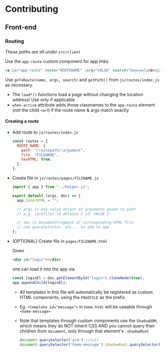 # Contributing

## Front-end

### Routing

_These paths are all under `src/client`_

Use the `app-route` custom component for app links

```html
<a is="app-route" route="ROUTENAME" :arg="VALUE" search="key=value&key2=val2" when-active="is-active">link</a>
```

Use `goToRoute(name, args, search)` and `getPath()` from `js/routes/index.js` as necessary.

- The `load*()` functions load a page without changing the location address! Use only if applicable
- `when-active` attribute adds those classnames to the `app-route` element (not the child `<a>`!) if the route name & args match exactly

#### Creating a route

- Add route to `js/routes/index.js`

  ```js
  const routes = {
    ROUTE_NAME: {
      path: "/routepath/:argument",
      file: "FILENAME",
      hasHTML: true,
    },
  };
  ```

- Create file in `js/routes/pages/FILENAME.js`

  ```js
  import { app } from "../helper.js";

  export default (args, doc) => {
    app.innerHTML = "";

    // args is key-value object of arguments pased to path
    // e.g. /profile/:id obtains { id: VALUE }

    // doc is DocumentFragment of corresponding HTML file
    // can querySelector, etc... to add to app
  };
  ```

- (OPTIONAL) Create file in `pages/FILENAME.html`

  Given

  ```html
  <div id="login"></div>
  ```

  one can load it into the app via

  ```js
  const loginEl = doc.getElementById("login").cloneNode(true);
  app.appendChild(loginEl);
  ```

  - All templates in this file will automatically be registered as custom HTML components, using the `PAGEFILE` as the prefix
  - Eg. `<template id="message">` in `home.html` will be useable through `<home-message>`
  - Note that templates through custom components use the `ShadowDOM`, which means they do NOT inherit CSS AND you cannot query their children from `document`, only through that element's `.shadowRoot`

    ```js
    document.querySelector('pre') //null
    document.querySelector('home-message').shadowRoot.querySelector('pre')  // <pre class="content">
    ```
